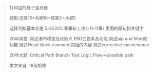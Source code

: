 > 打印店的卷子是真题
>
> 题型:选择*15+判断*10+简答*5+大题*3
>
> 选择判断基本全是 5-2020年春季软工作业(1-11章) 里面的原句扣关键字
>
> 20年简答:
> 简述瀑布模型及优缺点
> ERD三要素及功能
> 简述pip and filter的功能
> 简述Head block comment包括的内容
> 简述corrective maintenance
>
> 20年大题: 
> Critical Path
> Branch Test
> Logic Flow->possible path
>
> 本文来自: 18级胡博